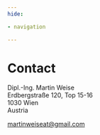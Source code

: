 ```yaml
---
hide:

- navigation

---
```


# Contact

<span class="me-title">Dipl.-Ing.</span> Martin Weise<br />
Erdbergstraße 120, Top 15-16<br />
1030 Wien<br />
Austria

[martinweiseat@gmail.com](mailto:martinweiseat@gmail.com)
